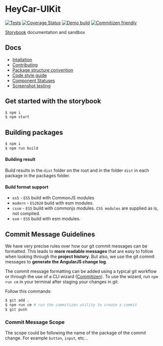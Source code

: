 # HeyCar-UIKit

[![Tests](https://github.com/hey-car/heycar-uikit/actions/workflows/build.yml/badge.svg)](https://github.com/hey-car/heycar-uikit/actions/workflows/build.yml)
[![Coverage Status](https://coveralls.io/repos/github/hey-car/heycar-uikit/badge.svg)](https://coveralls.io/github/hey-car/heycar-uikit)
[![Demo build](https://github.com/hey-car/heycar-uikit/actions/workflows/main.yml/badge.svg)](https://github.com/hey-car/heycar-uikit/actions/workflows/main.yml)
[![Commitizen friendly](https://img.shields.io/badge/commitizen-friendly-brightgreen.svg)](http://commitizen.github.io/cz-cli/)

[Storybook](https://hey-car.github.io/heycar-uikit/main/) documentation and sandbox

## Docs

- [Intallation](https://hey-car.github.io/heycar-uikit/main/?path=/docs/guidelines-installation--page)
- [Contributing](https://hey-car.github.io/heycar-uikit/main/?path=/docs/guidelines-contributing--page)
- [Package structure convention](https://hey-car.github.io/heycar-uikit/main/?path=/docs/guidelines-package-structure-convention--page)
- [Code style guide](https://hey-car.github.io/heycar-uikit/main/?path=/docs/guidelines-code-style-guide-convention--page)
- [Component Statuses](https://hey-car.github.io/heycar-uikit/main/?path=/docs/guidelines-component-statuses--page)
- [Screenshot testing](https://hey-car.github.io/heycar-uikit/main/?path=/docs/guidelines-screenshot-testing--page)

## Get started with the storybook

```bash
$ npm i
$ npm start
```

## Building packages

```bash
$ npm i
$ npm run build
```

#### Building result

Build results in the `dist` folder on the root and in the folder `dist` in each package in the packages folder.

#### Build format support

- `es5` - `ES5` build with CommonJS modules
- `modern` - `ES2020` build with esm modules.
- `cssm` - `ES5` build with commonjs modules. `CSS modules` are supplied as is, not compiled.
- `esm` - `ES5` build with esm modules.

## Commit Message Guidelines

We have very precise rules over how our git commit messages can be formatted. This leads to **more
readable messages** that are easy to follow when looking through the **project history**. But also,
we use the git commit messages to **generate the AngularJS change log**.

The commit message formatting can be added using a typical git workflow or through the use of a CLI wizard ([Commitizen](https://github.com/commitizen/cz-cli)).
To use the wizard, run `npm run cm` in your terminal after staging your changes in git.

Follow this commands:

```bash
$ git add .
$ npm run cm # run the commitizen utility to create a commit
$ git push
```

### Commit Message Scope

The scope could be following the name of the package of the commit change. For example `button`, `input`, etc...
